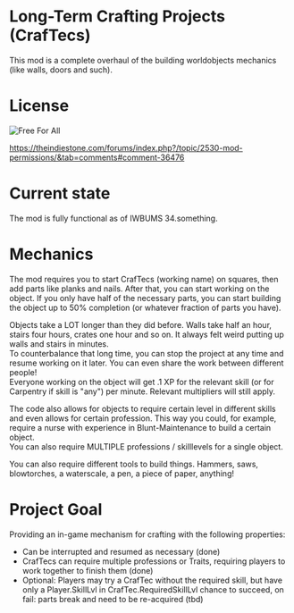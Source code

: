 # Long-Term Crafting Projects (CrafTecs)

This mod is a complete overhaul of the building worldobjects mechanics (like
walls, doors and such).

# License

![Free For All](https://projectzomboid.com/images/MODS_01.png)

https://theindiestone.com/forums/index.php?/topic/2530-mod-permissions/&tab=comments#comment-36476

# Current state

The mod is fully functional as of IWBUMS 34.something.

# Mechanics

The mod requires you to start CrafTecs (working name) on squares, then add
parts like planks and nails. After that, you can start working on the object.
If you only have half of the necessary parts, you can start building the object
up to 50% completion (or whatever fraction of parts you have).

Objects take a LOT longer than they did before. Walls take half an hour, stairs
four hours, crates one hour and so on. It always felt weird putting up walls
and stairs in minutes.  
To counterbalance that long time, you can stop the project at any time and
resume working on it later. You can even share the work between different
people!  
Everyone working on the object will get .1 XP for the relevant skill (or for
Carpentry if skill is "any") per minute. Relevant multipliers will still
apply.

The code also allows for objects to require certain level in different skills
and even allows for certain profession. This way you could, for example,
require a nurse with experience in Blunt-Maintenance to build a certain
object.  
You can also require MULTIPLE professions / skilllevels for a single object.

You can also require different tools to build things. Hammers, saws,
blowtorches, a waterscale, a pen, a piece of paper, anything!

# Project Goal

Providing an in-game mechanism for crafting with the following properties:

- Can be interrupted and resumed as necessary (done)
- CrafTecs can require multiple professions or Traits, requiring players to
  work together to finish them (done)
- Optional: Players may try a CrafTec without the required skill, but have only
  a Player.SkillLvl in CrafTec.RequiredSkillLvl chance to succeed, on fail: parts
  break and need to be re-acquired (tbd)
